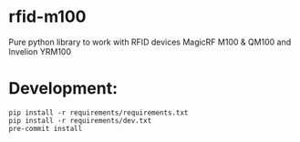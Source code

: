 # rfid-m100
Pure python library to work with RFID devices MagicRF M100 & QM100 and Invelion YRM100


# Development:
```
pip install -r requirements/requirements.txt
pip install -r requirements/dev.txt
pre-commit install
```
